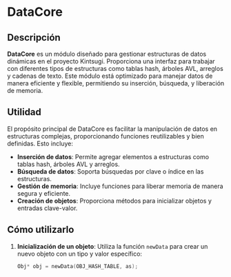 # DataCore

## Descripción

**DataCore** es un módulo diseñado para gestionar estructuras de datos dinámicas en el proyecto Kintsugi. Proporciona una interfaz para trabajar con diferentes tipos de estructuras como tablas hash, árboles AVL, arreglos y cadenas de texto. Este módulo está optimizado para manejar datos de manera eficiente y flexible, permitiendo su inserción, búsqueda, y liberación de memoria.

## Utilidad

El propósito principal de DataCore es facilitar la manipulación de datos en estructuras complejas, proporcionando funciones reutilizables y bien definidas. Esto incluye:

- **Inserción de datos**: Permite agregar elementos a estructuras como tablas hash, árboles AVL y arreglos.
- **Búsqueda de datos**: Soporta búsquedas por clave o índice en las estructuras.
- **Gestión de memoria**: Incluye funciones para liberar memoria de manera segura y eficiente.
- **Creación de objetos**: Proporciona métodos para inicializar objetos y entradas clave-valor.

## Cómo utilizarlo

1. **Inicialización de un objeto**:
   Utiliza la función `newData` para crear un nuevo objeto con un tipo y valor específico:
   ```c
   Obj* obj = newData(OBJ_HASH_TABLE, as);
   ```
